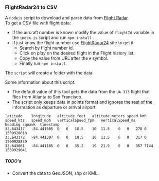 ### FlightRadar24 to CSV
A `nodejs` script to download and parse data from [Flight Radar](https://www.flightradar24.com).   
To get a CSV file with flight data:
- If the aircraft number is known modify the value of `flightId` variable in the `index.js` script and run `npm install`   .
- If just know the flight number use [FlightRadar24](https://www.flightradar24.com/data) site to get it:
  - Search by flight number id.
  - Click on _play_ on the desired flight in the Flight history list.
  - Copy the value from URL after the `#` symbol.
  - Finally run `npm install`.

The `script` will create a folder with the data.

Some information about this script:

- The default value of this tool gets the data from the `UA 313` flight that flies from Atlanta to San Francisco.
- The script only keeps data in points format and ignores the rest of the information as departure or arrival airport:
```csv
latitude	longitude	altitude_feet	altitude_meters	speed_kmh	speed_kts	speed_mph	verticalSpeed_fpm	verticalSpeed_ms	heading	squawk	timestamp
33.643417	-84.441605	0	0	18.5	10	11.5	0	0	278	0	1509928818
33.643372	-84.441307	0	0	18.5	10	11.5	0	0	317	0	1509928839
33.643661	-84.441185	0	0	35.2	19	21.9	0	0	357	7144	1509929041
```


##### TODO's
- Convert the data to GeoJSON, shp or KML.
